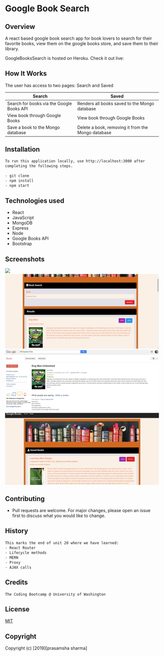 # Google Book Search

## Overview

A react based google book search app for book lovers to search for their favorite books, view them on the google books store, and save them to their library.

GoogleBooksSearch is hosted on Heroku. Check it out live:

## How It Works

The user has access to two pages: Search and Saved

| Search                                    | Saved                                              |
| ----------------------------------------- | -------------------------------------------------- |
| Search for books via the Google Books API | Renders all books saved to the Mongo database      |
| View book through Google Books            | View book through Google Books                     |
| Save a book to the Mongo database         | Delete a book, removing it from the Mongo database |

## Installation

```
To run this application locally, use http://localhost:3000 after completing the following steps.

- git clone
- npm install
- npm start

```

## Technologies used

- React
- JavaScript
- MongoDB
- Express
- Node
- Google Books API
- Bootstrap

## Screenshots
<img src="assets/img/Capture-1.JPG"  > 
<img src="assets/img/Capture-2.JPG"  > 
<img src="assets/img/capture-3.jpg"  > 
<img src="assets/img/capture-4.jpg"  >

## Contributing

- Pull requests are welcome. For major changes, please open an issue first to discuss what you would like to change.

## History

```
This marks the end of unit 20 where we have learned:
- React Router
- Lifecycle methods
- MERN
- Proxy
- AJAX calls
```

## Credits

```
The Coding Bootcamp @ University of Washington

```

## License

[MIT](https://choosealicense.com/licenses/mit/)

## Copyright

Copyright (c) [2019][prasamsha sharma]
